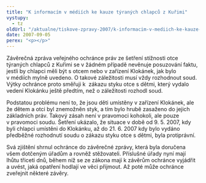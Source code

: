 ```yaml
---
title: "K informacím v médiích ke kauze týraných chlapců z Kuřimi"
vystupy:
  - tz
oldUrl: "/aktualne/tiskove-zpravy-2007/k-informacim-v-mediich-ke-kauze-tyranych-chlapcu-z-kurimi"
date: 2007-09-05
perex: "<p></p>"
---
```


<!-- imported from the old website -->

<p class="Normln-web">Závěrečná zpráva veřejného ochránce práv ze šetření stížnosti otce týraných chlapců z Kuřimi se v žádném případě nevěnuje posuzování faktu, jestli by chlapci měli být s otcem nebo v zařízení Klokánek, jak bylo v médiích mylně uvedeno. O takové záležitosti musí vždy rozhodnout soud. Výtky ochránce proto směřuji k  zákazu styku otce s dětmi, který vydalo vedení Klokánku ještě předtím, než o záležitosti rozhodl soud.</p><p class="Normln-web">Podstatou problému není to, že jsou děti umístěny v zařízení Klokánek, ale že dětem a otci byl znemožněn styk, a tím bylo hrubě zasaženo do jejich základních práv. Takový zásah není v pravomoci kohokoli, ale pouze v pravomoci soudu. Šetření ukázalo, že situace v době od 9. 5. 2007, kdy byli chlapci umístěni do Klokánku, až do 21. 6. 2007 kdy bylo vydáno předběžné rozhodnutí soudu o zákazu styku otce s dětmi, byla protiprávní.</p><p class="Normln-web">Svá zjištění shrnul ochránce do závěrečné zprávy, která byla doručena všem dotčeným úřadům a rovněž stěžovateli. Příslušné úřady nyní mají lhůtu třiceti dnů, během níž se ze zákona mají k závěrům ochránce vyjádřit a uvést, jaká opatření hodlají ve věci přijmout. Až poté může ochránce zveřejnit některé závěry.</p><p class="Normln-web"> </p>
